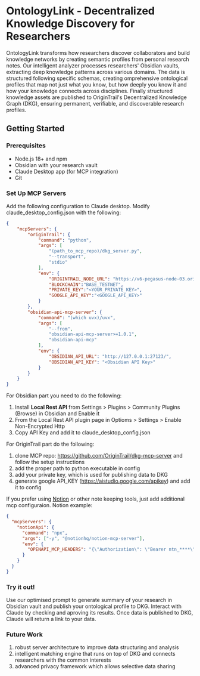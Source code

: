 # OntologyLink - Decentralized Knowledge Discovery for Researchers

OntologyLink transforms how researchers discover collaborators and build knowledge networks by creating semantic profiles from personal research notes. Our intelligent analyzer processes researchers' Obsidian vaults, extracting deep knowledge patterns across various domains. The data is structured following specific schemas, creating omprehensive ontological profiles that map not just what you know, but how deeply you know it and how your knowledge connects across disciplines. Finally structured knowledge assets are published to OriginTrail's Decentralized Knowledge Graph (DKG), ensuring permanent, verifiable, and discoverable research profiles.

## Getting Started

### Prerequisites

- Node.js 18+ and npm
- Obsidian with your research vault
- Claude Desktop app (for MCP integration)
- Git

### Set Up MCP Servers
Add the following configuration to Claude desktop. Modify claude_desktop_config.json with the following:

```json
{
    "mcpServers": {
        "originTrail": {
            "command": "python",
            "args": [
                "(path_to_mcp_repo)/dkg_server.py",
                "--transport",
                "stdio"
            ],
            "env": {
                "ORIGINTRAIL_NODE_URL": "https://v6-pegasus-node-03.origin-trail.network:8900",
                "BLOCKCHAIN":"BASE_TESTNET",
                "PRIVATE_KEY":"<YOUR_PRIVATE_KEY>",
                "GOOGLE_API_KEY":"<GOOGLE_API_KEY>"
            }
        },
        "obsidian-api-mcp-server": {
            "command": "(which uvx)/uvx",
            "args": [
                "--from",
                "obsidian-api-mcp-server>=1.0.1",
                "obsidian-api-mcp"
            ], 
            "env": {
                "OBSIDIAN_API_URL": "http://127.0.0.1:27123/",
                "OBSIDIAN_API_KEY": "<Obsidian API Key>"
            }
        }
    }
}
```
For Obsidian part you need to do the following:
1. Install **Local Rest API** from Settings > Plugins > Community Plugins (Browse) in Obsidian and Enable it
2. From the Local Rest API plugin page in Optioms > Settings > Enable Non-Encrypted Http
3. Copy API Key and add it to claude_desktop_config.json

For OriginTrail part do the following:
1. clone MCP repo: https://github.com/OriginTrail/dkg-mcp-server and follow the setup instructions
2. add the proper path to python executable in config
3. add your private key, which is used for publishing data to DKG
4. generate google API_KEY (https://aistudio.google.com/apikey) and add it to config

If you prefer using [Notion](https://developers.notion.com/docs/mcp) or other note keeping tools, just add additional mcp configuraion.
Notion example:
```json
{
  "mcpServers": {
    "notionApi": {
      "command": "npx",
      "args": ["-y", "@notionhq/notion-mcp-server"],
      "env": {
        "OPENAPI_MCP_HEADERS": "{\"Authorization\": \"Bearer ntn_****\", \"Notion-Version\": \"2022-06-28\" }"
      }
    }
  }
}
```

### Try it out!
Use our optimised prompt to generate summary of your research in Obsidian vault and publish your ontological profile to DKG. Interact with Claude by checking and aproving its results. Once data is published to DKG, Claude will return a link to your data.

### Future Work
1. robust server architecture to improve data structuring and analysis
2. intelligent matching engine that runs on top of DKG and connects researchers with the common interests
3. advanced privacy framework which allows selective data sharing
